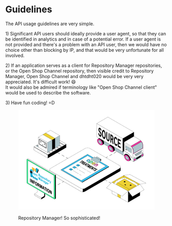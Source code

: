 # Guidelines

The API usage guidelines are very simple.

1\) Significant API users should ideally provide a user agent, so that they can be identified in analytics and in case of a potential error. If a user agent is not provided and there's a problem with an API user, then we would have no choice other than blocking by IP, and that would be very unfortunate for all involved.

2\) If an application serves as a client for Repository Manager repositories, or the Open Shop Channel repository, then visible credit to Repository Manager, Open Shop Channel and dhtdht020 would be very very appreciated. It's difficult work! :smile:\
It would also be admired if terminology like "Open Shop Channel client" would be used to describe the software.

3\) Have fun coding! =D

<figure><img src="../.gitbook/assets/repository-manager-supply-chain.png" alt=""><figcaption><p>Repository Manager! So sophisticated!</p></figcaption></figure>
